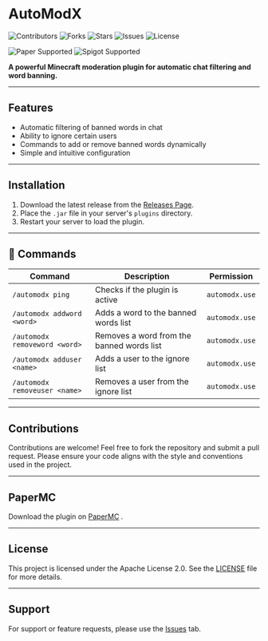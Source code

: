# AutoModX



![Contributors](https://img.shields.io/github/contributors/CapitainFoxy/AutoModX?style=flat-square)
![Forks](https://img.shields.io/github/forks/CapitainFoxy/AutoModX?style=flat-square)
![Stars](https://img.shields.io/github/stars/CapitainFoxy/AutoModX?style=flat-square)
![Issues](https://img.shields.io/github/issues/CapitainFoxy/AutoModX?style=flat-square)
![License](https://img.shields.io/github/license/CapitainFoxy/AutoModX?style=flat-square)

![Paper Supported](https://camo.githubusercontent.com/04f8d33ef089137caf4598c852452bb9f4b1f90b37fb5444866a6211e191f290/68747470733a2f2f63646e2e6a7364656c6976722e6e65742f67682f696e746572677261762f646576696e732d6261646765732f6173736574732f636f6d706163742f737570706f727465642f70617065725f766563746f722e737667)
![Spigot Supported](https://cdn.jsdelivr.net/gh/intergrav/devins-badges/assets/compact/supported/spigot_vector.svg)

**A powerful Minecraft moderation plugin for automatic chat filtering and word banning.**

---

##  Features
-  Automatic filtering of banned words in chat
-  Ability to ignore certain users
-  Commands to add or remove banned words dynamically
-  Simple and intuitive configuration

---

##  Installation
1. Download the latest release from the [Releases Page](https://github.com/CapitainFoxy/AutoModX/releases).
2. Place the `.jar` file in your server's `plugins` directory.
3. Restart your server to load the plugin.

---

## 🔨 Commands
| Command               | Description                                | Permission    |
|-----------------------|--------------------------------------------|---------------|
| `/automodx ping`      | Checks if the plugin is active             | `automodx.use`|
| `/automodx addword <word>`| Adds a word to the banned words list        | `automodx.use`|
| `/automodx removeword <word>`| Removes a word from the banned words list| `automodx.use`|
| `/automodx adduser <name>`| Adds a user to the ignore list          | `automodx.use`|
| `/automodx removeuser <name>`| Removes a user from the ignore list | `automodx.use`|

---

##  Contributions
Contributions are welcome! Feel free to fork the repository and submit a pull request. Please ensure your code aligns with the style and conventions used in the project.


---

## PaperMC
Download the plugin on [PaperMC](https://hangar.papermc.io/CapitainFoxy/AutoModX) .

---

##  License
This project is licensed under the Apache License 2.0. See the [LICENSE](LICENSE) file for more details.

---

##  Support
For support or feature requests, please use the [Issues](https://github.com/CapitainFoxy/AutoModX/issues) tab.

